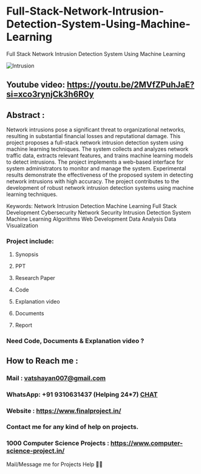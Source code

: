 # Full-Stack-Network-Intrusion-Detection-System-Using-Machine-Learning

Full Stack Network Intrusion Detection System Using Machine Learning

![Intrusion](https://github.com/user-attachments/assets/a312e511-c9e7-4096-aea1-b5e57f67757c)

## Youtube video: https://youtu.be/2MVfZPuhJaE?si=xco3rynjCk3h6R0y

## Abstract :

Network intrusions pose a significant threat to organizational networks, resulting in substantial financial losses and reputational damage. This project proposes a full-stack network intrusion detection system using machine learning techniques. The system collects and analyzes network traffic data, extracts relevant features, and trains machine learning models to detect intrusions. The project implements a web-based interface for system administrators to monitor and manage the system. Experimental results demonstrate the effectiveness of the proposed system in detecting network intrusions with high accuracy. The project contributes to the development of robust network intrusion detection systems using machine learning techniques.

Keywords: Network Intrusion Detection Machine Learning Full Stack Development Cybersecurity Network Security Intrusion Detection System Machine Learning Algorithms Web Development Data Analysis Data Visualization

### Project include: 

1. Synopsis

2. PPT

3. Research Paper


4. Code

5. Explanation video

6. Documents

7. Report


### Need Code, Documents & Explanation video ? 

## How to Reach me :

### Mail : vatshayan007@gmail.com 

### WhatsApp: +91 9310631437 (Helping 24*7) **[CHAT](https://wa.me/message/CHWN2AHCPMAZK1)** 

### Website : https://www.finalproject.in/

### Contact me for any kind of help on projects.
### 1000 Computer Science Projects : https://www.computer-science-project.in/


Mail/Message me for Projects Help 🙏🏻
